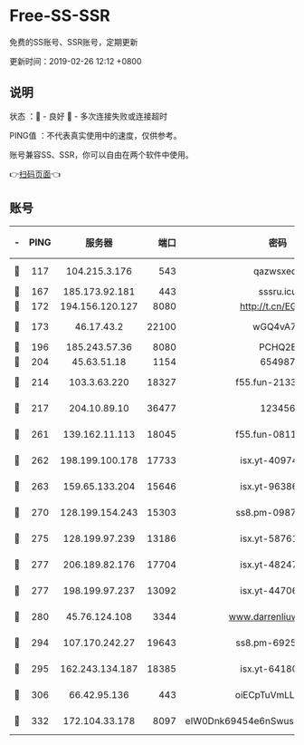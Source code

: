 # Free-SS-SSR

免费的SS账号、SSR账号，定期更新

更新时间：2019-02-26 12:12 +0800

## 说明

状态     ：🙂 - 良好 🙁 - 多次连接失败或连接超时

PING值   ：不代表真实使用中的速度，仅供参考。

账号兼容SS、SSR，你可以自由在两个软件中使用。

👉[扫码页面](https://liesauer.github.io/free-ss-ssr.github.io/)👈

## 账号

|-|PING|服务器|端口|密码|加密方式|区域|
|:----:|:----:|:-----:|-----:|:----:|:----:|:----:|
|🙂|117|104.215.3.176|543|qazwsxedc|aes-256-gcm|JP|
|🙂|167|185.173.92.181|443|sssru.icu|rc4-md5|RU|
|🙂|172|194.156.120.127|8080|http://t.cn/EGJIyrl|rc4-md5|RU|
|🙂|173|46.17.43.2|22100|wGQ4vA7D|aes-256-gcm|RU|
|🙂|196|185.243.57.36|8080|PCHQ2E|rc4-md5|US|
|🙂|204|45.63.51.18|1154|654987|chacha20|US|
|🙂|214|103.3.63.220|18327|f55.fun-21337727|aes-256-cfb|SG|
|🙂|217|204.10.89.10|36477|123456|aes-256-cfb|US|
|🙂|261|139.162.11.113|18045|f55.fun-08116553|aes-256-cfb|SG|
|🙂|262|198.199.100.178|17733|isx.yt-40974898|aes-256-cfb|US|
|🙂|263|159.65.133.204|15646|isx.yt-96386254|aes-256-cfb|SG|
|🙂|270|128.199.154.243|15303|ss8.pm-09872872|aes-256-cfb|SG|
|🙂|275|128.199.97.239|13186|isx.yt-58761687|aes-256-cfb|SG|
|🙂|277|206.189.82.176|17704|isx.yt-48247850|aes-256-cfb|SG|
|🙂|277|198.199.97.237|13092|isx.yt-44706124|aes-256-cfb|US|
|🙂|280|45.76.124.108|3344|www.darrenliuwei.com|aes-256-cfb|AU|
|🙂|294|107.170.242.27|19643|ss8.pm-69252395|aes-256-cfb|US|
|🙂|295|162.243.134.187|18385|isx.yt-64180950|aes-256-cfb|US|
|🙂|306|66.42.95.136|443|oiECpTuVmLLxk4Ts|aes-256-cfb|US|
|🙂|332|172.104.33.178|8097|eIW0Dnk69454e6nSwuspv9DmS201tQ0D|aes-256-cfb|SG|
